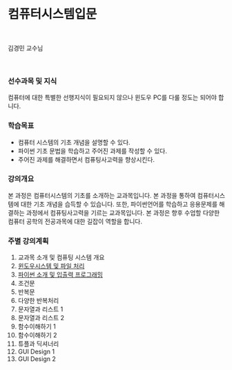 # 컴퓨터시스템입문

</br>

김경민 교수님

</br>

### 선수과목 및 지식
컴퓨터에 대한 특별한 선행지식이 필요되지 않으나 윈도우 PC를 다룰 정도는 되어야 합니다. 

### 학습목표
- 컴퓨터 시스템의 기초 개념을 설명할 수 있다. 
- 파이썬 기초 문법을 학습하고 주어진 과제를 작성할 수 있다. 
- 주어진 과제를 해결하면서 컴퓨팅사고력을 향상시킨다. 

### 강의개요
본 과정은 컴퓨터시스템의 기초를 소개하는 교과목입니다. 본 과정을 통하여 컴퓨터시스템에 대한 기초 개념을 습득할 수 있습니다. 또한, 파이썬언어를 학습하고 응용문제를 해결하는 과정에서 컴퓨팅사고력을 기르는 교과목입니다. 본 과정은 향후 수업할 다양한 컴퓨터 공학의 전공과목에 대한 길잡이 역할을 합니다. 

### 주별 강의계획
1. 교과목 소개 및 컴퓨팅 시스템 개요
2. [윈도우시스템 및 파일 처리](https://github.com/plumwiserim/Python-Programming/blob/master/%EC%BB%B4%ED%93%A8%ED%84%B0%EC%8B%9C%EC%8A%A4%ED%85%9C%EC%9E%85%EB%AC%B801.ipynb)
3. [파이썬 소개 및 입출력 프로그래밍](https://github.com/plumwiserim/Python-Programming/blob/master/%EC%BB%B4%ED%93%A8%ED%84%B0%EC%8B%9C%EC%8A%A4%ED%85%9C%EC%9E%85%EB%AC%B802.ipynb)
4. 조건문
5. 반복문
6. 다양한 반복처리
7. 문자열과 리스트 1
9. 문자열과 리스트 2
10. 함수이해하기 1
11. 함수이해하기 2
12. 튜플과 딕셔너리
13. GUI Design 1
14. GUI Design 2
